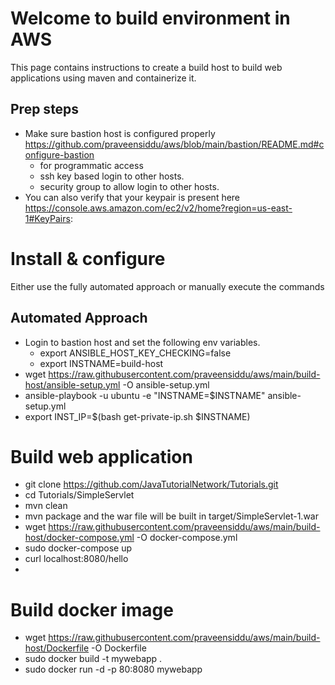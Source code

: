 # Welcome to build environment in AWS
This page contains instructions to create a build host to build web applications using maven and containerize it.

## Prep steps
- Make sure bastion host is configured properly https://github.com/praveensiddu/aws/blob/main/bastion/README.md#configure-bastion
  - for programmatic access
  - ssh key based login to other hosts.
  - security group to allow login to other hosts.
- You can also verify that your keypair is present here https://console.aws.amazon.com/ec2/v2/home?region=us-east-1#KeyPairs:

# Install & configure
Either use the fully automated approach or manually execute the commands
## Automated Approach
- Login to bastion host and set the following env variables.
  - export ANSIBLE_HOST_KEY_CHECKING=false
  - export INSTNAME=build-host
- wget https://raw.githubusercontent.com/praveensiddu/aws/main/build-host/ansible-setup.yml -O ansible-setup.yml
- ansible-playbook  -u ubuntu  -e  "INSTNAME=$INSTNAME"  ansible-setup.yml
- export INST_IP=$(bash get-private-ip.sh $INSTNAME)

# Build web application
- git clone https://github.com/JavaTutorialNetwork/Tutorials.git
- cd Tutorials/SimpleServlet
- mvn clean
- mvn package
   and the war file will be built in target/SimpleServlet-1.war
- wget https://raw.githubusercontent.com/praveensiddu/aws/main/build-host/docker-compose.yml -O docker-compose.yml
- sudo docker-compose up
- curl localhost:8080/hello
- 

# Build docker image
- wget https://raw.githubusercontent.com/praveensiddu/aws/main/build-host/Dockerfile -O Dockerfile
- sudo docker build -t mywebapp .
- sudo docker run -d -p 80:8080 mywebapp

